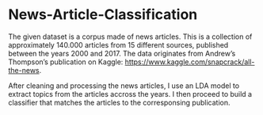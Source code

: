 # News-Article-Classification

The given dataset is a corpus made of news articles. This is a collection of approximately 140.000 articles from 15 different sources, published between the years 2000 and 2017. The data originates from Andrew’s Thompson’s publication on Kaggle: https://www.kaggle.com/snapcrack/all-the-news. 

After cleaning and processing the news articles, I use an LDA model to extract topics from the articles accross the years. I then proceed to build a classifier that matches the articles to the corresponsing publication. 
